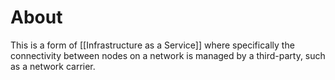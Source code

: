 # About
This is a form of [[Infrastructure as a Service]] where specifically the connectivity between nodes on a network is managed by a third-party, such as a network carrier.